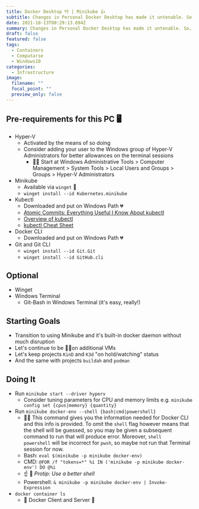```yaml
---
title: Docker Desktop 👎 | Minikube 👍
subtitle: Changes in Personal Docker Desktop has made it untenable. So, I am moving on.
date: 2021-10-13T00:29:13.694Z
summary: Changes in Personal Docker Desktop has made it untenable. So, I am moving on.
draft: false
featured: false
tags:
  - Containers
  - Computarse
  - Windows10
categories:
  - Infrastructure
image:
  filename: ""
  focal_point: ""
  preview_only: false
---
```

## Pre-requirements for this PC 🖥
- Hyper-V
  - Activated by the means of so doing
  - Consider adding your user to the Windows group of Hyper-V Administrators for better allowances on the terminal sessions
    - 🙋‍♂️ Start at Windows Administrative Tools > Computer Management > System Tools > Local Users and Groups > Groups > Hyper-V Administrators 
- Minikube
  - Available via `winget` 🙌
  - `winget install --id Kubernetes.minikube`
- Kubectl
  - Downloaded and put on Windows Path 💔
  - [Atomic Commits: Everything Useful I Know About kubectl](https://www.atomiccommits.io/everything-useful-i-know-about-kubectl)
  - [Overview of kubectl](https://kubernetes.io/docs/reference/kubectl/overview/)
  - [kubectl Cheat Sheet](https://kubernetes.io/docs/reference/kubectl/cheatsheet/)
- Docker CLI
  - Downloaded and put on Windows Path 💔
- Git and Git CLI
  - `winget install --id Git.Git`
  - `winget install --id GitHub.cli`
## Optional
- Winget
- Windows Terminal
  - Git-Bash in Windows Terminal (it's easy, really!)
## Starting Goals
- Transition to using Minikube and it's built-in docker daemon without much disruption
- Let's continue to be 🙅‍♂️on additional VMs
- Let's keep projects `KinD` and `K3d` "on hold/watching" status
- And the same with projects `buildah` and `podman`
## Doing It
- Run `minikube start --driver hyperv`
  - Consider tuning parameters for CPU and memory limits e.g. `minikube config set {cpus|memory} {quantity}` 
- Run `minikube docker-env --shell {bash|cmd|powershell}`
  - 🙋‍♂️ This command gives you the information needed for Docker CLI and this info is provided. To omit the `shell` flag however means that the shell will be guessed, so you may be given a subsequent command to run that will produce error. Moreover, `shell  powershell` will be incorrect for `pwsh`, so maybe not run that Terminal session for now.
  - Bash: `eval $(minikube -p minikube docker-env)`
  - CMD: `@FOR /f "tokens=*" %i IN ('minikube -p minikube docker-env') DO @%i` 
  - ☝️ 🎁 *Protip: Use a better shell*
  - Powershell: `& minikube -p minikube docker-env | Invoke-Expression`
- `docker container ls`
  - 🔗 Docker Client and Server 🎉




